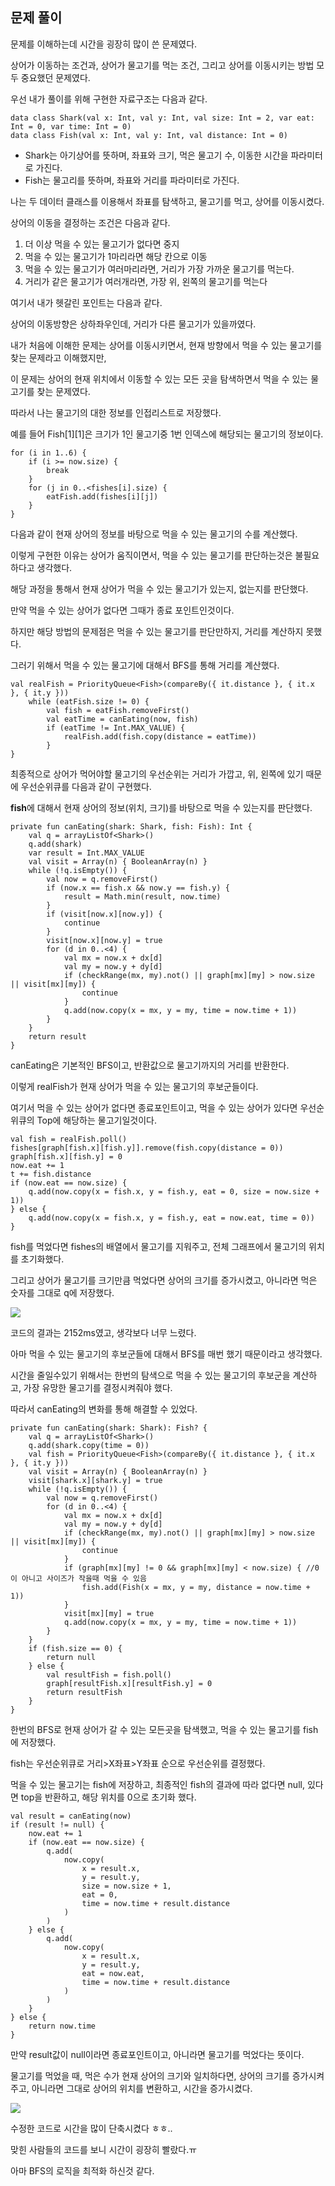 ## 문제 풀이

문제를 이해하는데 시간을 굉장히 많이 쓴 문제였다.

상어가 이동하는 조건과, 상어가 물고기를 먹는 조건, 그리고 상어를 이동시키는 방법 모두 중요했던 문제였다.

우선 내가 풀이를 위해 구현한 자료구조는 다음과 같다.

```
data class Shark(val x: Int, val y: Int, val size: Int = 2, var eat: Int = 0, var time: Int = 0)
data class Fish(val x: Int, val y: Int, val distance: Int = 0)
```

-   Shark는 아기상어를 뜻하며, 좌표와 크기, 먹은 물고기 수, 이동한 시간을 파라미터로 가진다.
-   Fish는 물고리를 뜻하며, 좌표와 거리를 파라미터로 가진다.

나는 두 데이터 클래스를 이용해서 좌표를 탐색하고, 물고기를 먹고, 상어를 이동시켰다.

상어의 이동을 결정하는 조건은 다음과 같다.

1.  더 이상 먹을 수 있는 물고기가 없다면 중지
2.  먹을 수 있는 물고기가 1마리라면 해당 칸으로 이동
3.  먹을 수 있는 물고기가 여러마리라면, 거리가 가장 가까운 물고기를 먹는다.
4.  거리가 같은 물고기가 여러개라면, 가장 위, 왼쪽의 물고기를 먹는다

여기서 내가 헷갈린 포인트는 다음과 같다.

상어의 이동방향은 상하좌우인데, 거리가 다른 물고기가 있을까였다.

내가 처음에 이해한 문제는 상어를 이동시키면서, 현재 방향에서 먹을 수 있는 물고기를 찾는 문제라고 이해했지만,

이 문제는 상어의 현재 위치에서 이동할 수 있는 모든 곳을 탐색하면서 먹을 수 있는 물고기를 찾는 문제였다.

따라서 나는 물고기의 대한 정보를 인접리스트로 저장했다.

예를 들어 Fish\[1\]\[1\]은 크기가 1인 물고기중 1번 인덱스에 해당되는 물고기의 정보이다.

```
for (i in 1..6) {
    if (i >= now.size) {
        break
    }
    for (j in 0..<fishes[i].size) {
        eatFish.add(fishes[i][j])
    }
}
```

다음과 같이 현재 상어의 정보를 바탕으로 먹을 수 있는 물고기의 수를 계산했다.

이렇게 구현한 이유는 상어가 움직이면서, 먹을 수 있는 물고기를 판단하는것은 불필요하다고 생각했다.

해당 과정을 통해서 현재 상어가 먹을 수 있는 물고기가 있는지, 없는지를 판단했다.

만약 먹을 수 있는 상어가 없다면 그때가 종료 포인트인것이다.

하지만 해당 방법의 문제점은 먹을 수 있는 물고기를 판단만하지, 거리를 계산하지 못했다.

그러기 위해서 먹을 수 있는 물고기에 대해서 BFS를 통해 거리를 계산했다.

```
val realFish = PriorityQueue<Fish>(compareBy({ it.distance }, { it.x }, { it.y }))
    while (eatFish.size != 0) {
        val fish = eatFish.removeFirst()
        val eatTime = canEating(now, fish)
        if (eatTime != Int.MAX_VALUE) {
            realFish.add(fish.copy(distance = eatTime))
        }
}
```

최종적으로 상어가 먹어야할 물고기의 우선순위는 거리가 가깝고, 위, 왼쪽에 있기 때문에 우선순위큐를 다음과 같이 구현했다.

**fish**에 대해서 현재 상어의 정보(위치, 크기)를 바탕으로 먹을 수 있는지를 판단했다.

```
private fun canEating(shark: Shark, fish: Fish): Int {
    val q = arrayListOf<Shark>()
    q.add(shark)
    var result = Int.MAX_VALUE
    val visit = Array(n) { BooleanArray(n) }
    while (!q.isEmpty()) {
        val now = q.removeFirst()
        if (now.x == fish.x && now.y == fish.y) {
            result = Math.min(result, now.time)
        }
        if (visit[now.x][now.y]) {
            continue
        }
        visit[now.x][now.y] = true
        for (d in 0..<4) {
            val mx = now.x + dx[d]
            val my = now.y + dy[d]
            if (checkRange(mx, my).not() || graph[mx][my] > now.size || visit[mx][my]) {
                continue
            }
            q.add(now.copy(x = mx, y = my, time = now.time + 1))
        }
    }
    return result
}
```

canEating은 기본적인 BFS이고, 반환값으로 물고기까지의 거리를 반환한다.

이렇게 realFish가 현재 상어가 먹을 수 있는 물고기의 후보군들이다.

여기서 먹을 수 있는 상어가 없다면 종료포인트이고, 먹을 수 있는 상어가 있다면 우선순위큐의 Top에 해당하는 물고기일것이다.

```
val fish = realFish.poll()
fishes[graph[fish.x][fish.y]].remove(fish.copy(distance = 0))
graph[fish.x][fish.y] = 0
now.eat += 1
t += fish.distance
if (now.eat == now.size) {
    q.add(now.copy(x = fish.x, y = fish.y, eat = 0, size = now.size + 1))
} else {
    q.add(now.copy(x = fish.x, y = fish.y, eat = now.eat, time = 0))
}
```

fish를 먹었다면 fishes의 배열에서 물고기를 지워주고, 전체 그래프에서 물고기의 위치를 초기화했다.

그리고 상어가 물고기를 크기만큼 먹었다면 상어의 크기를 증가시켰고, 아니라면 먹은 숫자를 그대로 q에 저장했다.

![](https://blog.kakaocdn.net/dn/eghbbu/btsGMG1EoWj/GKwaoljL6rTbqoavTPc1Hk/img.png)

코드의 결과는 2152ms였고, 생각보다 너무 느렸다.

아마 먹을 수 있는 물고기의 후보군들에 대해서 BFS를 매번 했기 때문이라고 생각했다.

시간을 줄일수있기 위해서는 한번의 탐색으로 먹을 수 있는 물고기의 후보군을 계산하고, 가장 유망한 물고기를 결정시켜줘야 했다.

따라서 canEating의 변화를 통해 해결할 수 있었다.

```
private fun canEating(shark: Shark): Fish? {
    val q = arrayListOf<Shark>()
    q.add(shark.copy(time = 0))
    val fish = PriorityQueue<Fish>(compareBy({ it.distance }, { it.x }, { it.y }))
    val visit = Array(n) { BooleanArray(n) }
    visit[shark.x][shark.y] = true
    while (!q.isEmpty()) {
        val now = q.removeFirst()
        for (d in 0..<4) {
            val mx = now.x + dx[d]
            val my = now.y + dy[d]
            if (checkRange(mx, my).not() || graph[mx][my] > now.size || visit[mx][my]) {
                continue
            }
            if (graph[mx][my] != 0 && graph[mx][my] < now.size) { //0이 아니고 사이즈가 작을때 먹을 수 있음
                fish.add(Fish(x = mx, y = my, distance = now.time + 1))
            }
            visit[mx][my] = true
            q.add(now.copy(x = mx, y = my, time = now.time + 1))
        }
    }
    if (fish.size == 0) {
        return null
    } else {
        val resultFish = fish.poll()
        graph[resultFish.x][resultFish.y] = 0
        return resultFish
    }
}
```

한번의 BFS로 현재 상어가 갈 수 있는 모든곳을 탐색했고, 먹을 수 있는 물고기를 fish에 저장했다.

fish는 우선순위큐로 거리>X좌표>Y좌표 순으로 우선순위를 결정했다.

먹을 수 있는 물고기는 fish에 저장하고, 최종적인 fish의 결과에 따라 없다면 null, 있다면 top을 반환하고, 해당 위치를 0으로 초기화 했다.

```
val result = canEating(now)
if (result != null) {
    now.eat += 1
    if (now.eat == now.size) {
        q.add(
            now.copy(
                x = result.x,
                y = result.y,
                size = now.size + 1,
                eat = 0,
                time = now.time + result.distance
            )
        )
    } else {
        q.add(
            now.copy(
                x = result.x,
                y = result.y,
                eat = now.eat,
                time = now.time + result.distance
            )
        )
    }
} else {
    return now.time
}
```

만약 result값이 null이라면 종료포인트이고, 아니라면 물고기를 먹었다는 뜻이다.

물고기를 먹었을 때, 먹은 수가 현재 상어의 크기와 일치하다면, 상어의 크기를 증가시켜주고, 아니라면 그대로 상어의 위치를 변환하고, 시간을 증가시켰다.

![](https://blog.kakaocdn.net/dn/bM7Fpx/btsGQlukROP/0wtr0b0gAi7a76Q5O1k00K/img.png)

수정한 코드로 시간을 많이 단축시켰다 ㅎㅎ..

맞힌 사람들의 코드를 보니 시간이 굉장히 빨랐다.ㅠ

아마 BFS의 로직을 최적화 하신것 같다.